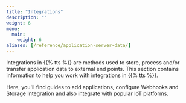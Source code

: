```yaml
---
title: "Integrations"
description: ""
weight: 6
menu:
  main:
    weight: 6
aliases: [/reference/application-server-data/]
---
```


Integrations in {{% tts %}} are methods used to store, process and/or transfer application data to external end points. This section contains information to help you work with integrations in {{% tts %}}.

Here, you'll find guides to add applications, configure Webhooks and Storage Integration and also integrate with popular IoT platforms.

